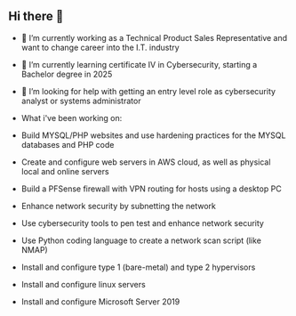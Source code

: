 ## Hi there 👋


- 🔭 I’m currently working as a Technical Product Sales Representative and want to change career into the I.T. industry
- 🌱 I’m currently learning certificate IV in Cybersecurity, starting a Bachelor degree in 2025
- 🤔 I’m looking for help with getting an entry level role as cybersecurity analyst or systems administrator

- What i've been working on:
- Build MYSQL/PHP websites and use hardening practices for the MYSQL databases and PHP code
- Create and configure web servers in AWS cloud, as well as physical local and online servers
- Build a PFSense firewall with VPN routing for hosts using a desktop PC
- Enhance network security by subnetting the network
- Use cybersecurity tools to pen test and enhance network security 
- Use Python coding language to create a network scan script (like NMAP)
- Install and configure type 1 (bare-metal) and type 2 hypervisors 
- Install and configure linux servers
- Install and configure Microsoft Server 2019

